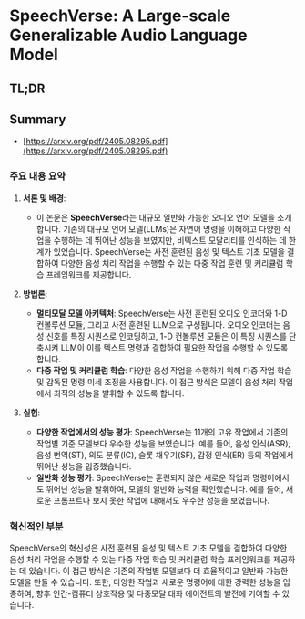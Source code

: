 # SpeechVerse: A Large-scale Generalizable Audio Language Model
## TL;DR
## Summary
- [https://arxiv.org/pdf/2405.08295.pdf](https://arxiv.org/pdf/2405.08295.pdf)

### 주요 내용 요약

1. **서론 및 배경**:
   - 이 논문은 **SpeechVerse**라는 대규모 일반화 가능한 오디오 언어 모델을 소개합니다. 기존의 대규모 언어 모델(LLMs)은 자연어 명령을 이해하고 다양한 작업을 수행하는 데 뛰어난 성능을 보였지만, 비텍스트 모달리티를 인식하는 데 한계가 있었습니다. SpeechVerse는 사전 훈련된 음성 및 텍스트 기초 모델을 결합하여 다양한 음성 처리 작업을 수행할 수 있는 다중 작업 훈련 및 커리큘럼 학습 프레임워크를 제공합니다.

2. **방법론**:
   - **멀티모달 모델 아키텍처**: SpeechVerse는 사전 훈련된 오디오 인코더와 1-D 컨볼루션 모듈, 그리고 사전 훈련된 LLM으로 구성됩니다. 오디오 인코더는 음성 신호를 특징 시퀀스로 인코딩하고, 1-D 컨볼루션 모듈은 이 특징 시퀀스를 단축시켜 LLM이 이를 텍스트 명령과 결합하여 필요한 작업을 수행할 수 있도록 합니다.
   - **다중 작업 및 커리큘럼 학습**: 다양한 음성 작업을 수행하기 위해 다중 작업 학습 및 감독된 명령 미세 조정을 사용합니다. 이 접근 방식은 모델이 음성 처리 작업에서 최적의 성능을 발휘할 수 있도록 합니다.

3. **실험**:
   - **다양한 작업에서의 성능 평가**: SpeechVerse는 11개의 고유 작업에서 기존의 작업별 기준 모델보다 우수한 성능을 보였습니다. 예를 들어, 음성 인식(ASR), 음성 번역(ST), 의도 분류(IC), 슬롯 채우기(SF), 감정 인식(ER) 등의 작업에서 뛰어난 성능을 입증했습니다.
   - **일반화 성능 평가**: SpeechVerse는 훈련되지 않은 새로운 작업과 명령어에서도 뛰어난 성능을 발휘하여, 모델의 일반화 능력을 확인했습니다. 예를 들어, 새로운 프롬프트나 보지 못한 작업에 대해서도 우수한 성능을 보였습니다.

### 혁신적인 부분
SpeechVerse의 혁신성은 사전 훈련된 음성 및 텍스트 기초 모델을 결합하여 다양한 음성 처리 작업을 수행할 수 있는 다중 작업 학습 및 커리큘럼 학습 프레임워크를 제공하는 데 있습니다. 이 접근 방식은 기존의 작업별 모델보다 더 효율적이고 일반화 가능한 모델을 만들 수 있습니다. 또한, 다양한 작업과 새로운 명령어에 대한 강력한 성능을 입증하여, 향후 인간-컴퓨터 상호작용 및 다중모달 대화 에이전트의 발전에 기여할 수 있습니다.
